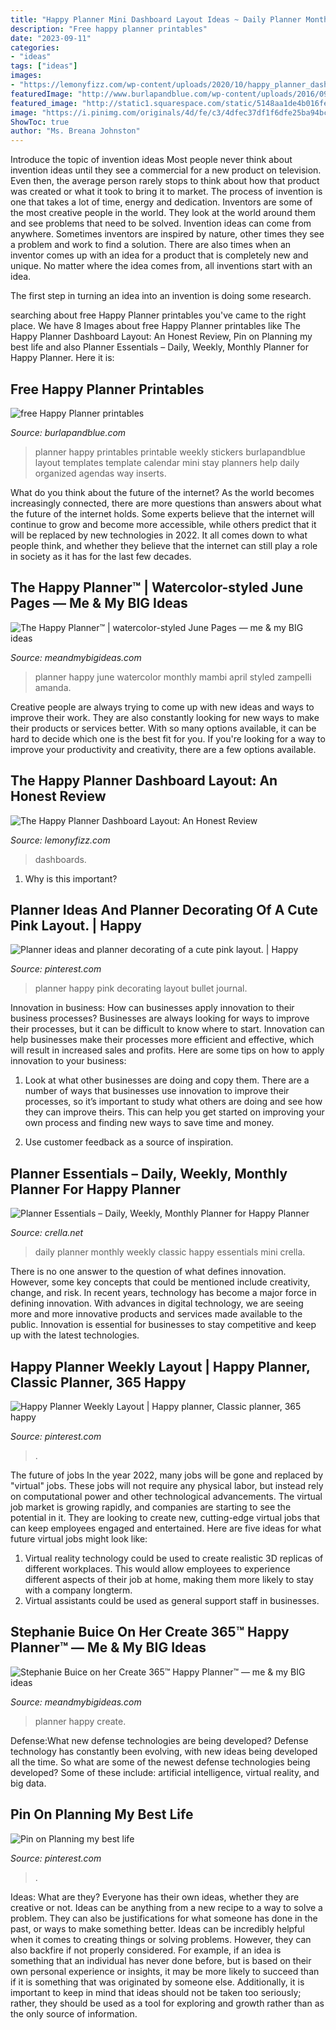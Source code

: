 ```yaml
---
title: "Happy Planner Mini Dashboard Layout Ideas ~ Daily Planner Monthly Weekly Classic Happy Essentials Mini Crella"
description: "Free happy planner printables"
date: "2023-09-11"
categories:
- "ideas"
tags: ["ideas"]
images:
- "https://lemonyfizz.com/wp-content/uploads/2020/10/happy_planner_dashboards_FB-01-scaled.jpg"
featuredImage: "http://www.burlapandblue.com/wp-content/uploads/2016/09/happy-planner.jpg"
featured_image: "http://static1.squarespace.com/static/5148aa1de4b016fef442df9a/t/54f8ace8e4b0df2f2e601d34/1425583338816/mambi+Design+Team+member+Stephanie+Buice+talks+about+her+Create+365%E2%84%A2+Happy+Planner%E2%84%A2+%7C+me+%26+my+BIG+ideas?format=1000w"
image: "https://i.pinimg.com/originals/4d/fe/c3/4dfec37df1f6dfe25ba94bc45f5b33b3.jpg"
ShowToc: true
author: "Ms. Breana Johnston"
---
```



Introduce the topic of invention ideas
Most people never think about invention ideas until they see a commercial for a new product on television. Even then, the average person rarely stops to think about how that product was created or what it took to bring it to market. The process of invention is one that takes a lot of time, energy and dedication. Inventors are some of the most creative people in the world. They look at the world around them and see problems that need to be solved.
Invention ideas can come from anywhere. Sometimes inventors are inspired by nature, other times they see a problem and work to find a solution. There are also times when an inventor comes up with an idea for a product that is completely new and unique. No matter where the idea comes from, all inventions start with an idea.

The first step in turning an idea into an invention is doing some research.

	

		
searching about free Happy Planner printables you've came to the right place. We have 8 Images about free Happy Planner printables like The Happy Planner Dashboard Layout: An Honest Review, Pin on Planning my best life and also Planner Essentials – Daily, Weekly, Monthly Planner for Happy Planner. Here it is:
		
    
## Free Happy Planner Printables

<img loading=lazy src="http://www.burlapandblue.com/wp-content/uploads/2016/09/happy-planner.jpg" onerror="this.onerror=null;this.src='https://tse2.mm.bing.net/th?id=OIP.MtQv67hpxUKtS650--TmDwHaJQ&amp;pid=15.1';" alt="free Happy Planner printables">

_Source: burlapandblue.com_

>planner happy printables printable weekly stickers burlapandblue layout templates template calendar mini stay planners help daily organized agendas way inserts. 

	

What do you think about the future of the internet?
As the world becomes increasingly connected, there are more questions than answers about what the future of the internet holds. Some experts believe that the internet will continue to grow and become more accessible, while others predict that it will be replaced by new technologies in 2022. It all comes down to what people think, and whether they believe that the internet can still play a role in society as it has for the last few decades.

    
## The Happy Planner™ | Watercolor-styled June Pages — Me &amp; My BIG Ideas

<img loading=lazy src="http://static1.squarespace.com/static/5148aa1de4b016fef442df9a/t/574600ace707ebae3e331d18/1464205628269/watercolor-themed+June+monthly+pages+in+The+Happy+Planner%E2%84%A2+of+mambi+Design+Team+member+April+Orr+%7C+me+%26+my+BIG+ideas" onerror="this.onerror=null;this.src='https://tse3.mm.bing.net/th?id=OIP.BMvdPQp9vC2BD_FW-ZwsOQHaE8&amp;pid=15.1';" alt="The Happy Planner™ | watercolor-styled June Pages — me &amp; my BIG ideas">

_Source: meandmybigideas.com_

>planner happy june watercolor monthly mambi april styled zampelli amanda. 

	

Creative people are always trying to come up with new ideas and ways to improve their work. They are also constantly looking for new ways to make their products or services better. With so many options available, it can be hard to decide which one is the best fit for you. If you're looking for a way to improve your productivity and creativity, there are a few options available.

    
## The Happy Planner Dashboard Layout: An Honest Review

<img loading=lazy src="https://lemonyfizz.com/wp-content/uploads/2020/10/happy_planner_dashboards_FB-01-scaled.jpg" onerror="this.onerror=null;this.src='https://tse3.mm.bing.net/th?id=OIP.ChiOekXc6fXc-isUyB0mIwHaD4&amp;pid=15.1';" alt="The Happy Planner Dashboard Layout: An Honest Review">

_Source: lemonyfizz.com_

>dashboards. 

	

1) Why is this important?

    
## Planner Ideas And Planner Decorating Of A Cute Pink Layout. | Happy

<img loading=lazy src="https://i.pinimg.com/originals/04/38/de/0438debf41dbcc5c74daeaefd393582a.jpg" onerror="this.onerror=null;this.src='https://tse3.mm.bing.net/th?id=OIP.J5pR0DWLSACT4tZ5mH3mOAHaHa&amp;pid=15.1';" alt="Planner ideas and planner decorating of a cute pink layout. | Happy">

_Source: pinterest.com_

>planner happy pink decorating layout bullet journal. 

	

Innovation in business: How can businesses apply innovation to their business processes?
Businesses are always looking for ways to improve their processes, but it can be difficult to know where to start. Innovation can help businesses make their processes more efficient and effective, which will result in increased sales and profits. Here are some tips on how to apply innovation to your business: 
1. Look at what other businesses are doing and copy them. There are a number of ways that businesses use innovation to improve their processes, so it’s important to study what others are doing and see how they can improve theirs. This can help you get started on improving your own process and finding new ways to save time and money. 

2. Use customer feedback as a source of inspiration.

    
## Planner Essentials – Daily, Weekly, Monthly Planner For Happy Planner

<img loading=lazy src="https://crella.sfo2.cdn.digitaloceanspaces.com/wp-content/uploads/2020/04/28163916/daily.jpg" onerror="this.onerror=null;this.src='https://tse2.mm.bing.net/th?id=OIP.UIxfibh6P925DYknASPOmwHaFj&amp;pid=15.1';" alt="Planner Essentials – Daily, Weekly, Monthly Planner for Happy Planner">

_Source: crella.net_

>daily planner monthly weekly classic happy essentials mini crella. 

	

There is no one answer to the question of what defines innovation. However, some key concepts that could be mentioned include creativity, change, and risk. In recent years, technology has become a major force in defining innovation. With advances in digital technology, we are seeing more and more innovative products and services made available to the public. Innovation is essential for businesses to stay competitive and keep up with the latest technologies.

    
## Happy Planner Weekly Layout | Happy Planner, Classic Planner, 365 Happy

<img loading=lazy src="https://i.pinimg.com/736x/c2/4a/09/c24a090397371e617bf7a62cf7514ee8.jpg" onerror="this.onerror=null;this.src='https://tse1.mm.bing.net/th?id=OIP.ry63Y-K5pOG6GYZTYDfiXgHaHa&amp;pid=15.1';" alt="Happy Planner Weekly Layout | Happy planner, Classic planner, 365 happy">

_Source: pinterest.com_

>. 

	

The future of jobs
In the year 2022, many jobs will be gone and replaced by "virtual" jobs. These jobs will not require any physical labor, but instead rely on computational power and other technological advancements. The virtual job market is growing rapidly, and companies are starting to see the potential in it. They are looking to create new, cutting-edge virtual jobs that can keep employees engaged and entertained. Here are five ideas for what future virtual jobs might look like: 
1. Virtual reality technology could be used to create realistic 3D replicas of different workplaces. This would allow employees to experience different aspects of their job at home, making them more likely to stay with a company longterm. 
2. Virtual assistants could be used as general support staff in businesses.

    
## Stephanie Buice On Her Create 365™ Happy Planner™ — Me &amp; My BIG Ideas

<img loading=lazy src="http://static1.squarespace.com/static/5148aa1de4b016fef442df9a/t/54f8ace8e4b0df2f2e601d34/1425583338816/mambi+Design+Team+member+Stephanie+Buice+talks+about+her+Create+365%E2%84%A2+Happy+Planner%E2%84%A2+%7C+me+%26+my+BIG+ideas?format=1000w" onerror="this.onerror=null;this.src='https://tse1.mm.bing.net/th?id=OIP.lTutC3BXoYRAMqXFitrn2QHaFj&amp;pid=15.1';" alt="Stephanie Buice on her Create 365™ Happy Planner™ — me &amp; my BIG ideas">

_Source: meandmybigideas.com_

>planner happy create. 

	

Defense:What new defense technologies are being developed?
Defense technology has constantly been evolving, with new ideas being developed all the time. So what are some of the newest defense technologies being developed? Some of these include: artificial intelligence, virtual reality, and big data.

    
## Pin On Planning My Best Life

<img loading=lazy src="https://i.pinimg.com/originals/4d/fe/c3/4dfec37df1f6dfe25ba94bc45f5b33b3.jpg" onerror="this.onerror=null;this.src='https://tse1.mm.bing.net/th?id=OIP.wb68ZCQxy0Cmd4PpxSeQCwHaHa&amp;pid=15.1';" alt="Pin on Planning my best life">

_Source: pinterest.com_

>. 

	

Ideas: What are they?
Everyone has their own ideas, whether they are creative or not. Ideas can be anything from a new recipe to a way to solve a problem. They can also be justifications for what someone has done in the past, or ways to make something better. 
Ideas can be incredibly helpful when it comes to creating things or solving problems. However, they can also backfire if not properly considered. For example, if an idea is something that an individual has never done before, but is based on their own personal experience or insights, it may be more likely to succeed than if it is something that was originated by someone else. Additionally, it is important to keep in mind that ideas should not be taken too seriously; rather, they should be used as a tool for exploring and growth rather than as the only source of information.

